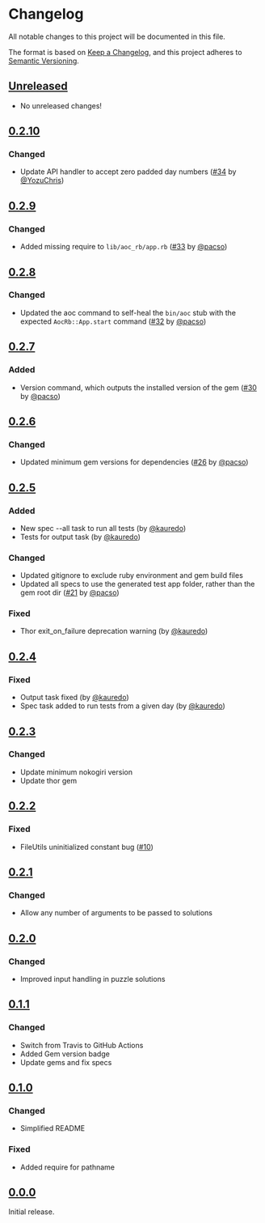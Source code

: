 # Changelog
All notable changes to this project will be documented in this file.

The format is based on [Keep a Changelog](https://keepachangelog.com/en/1.0.0/),
and this project adheres to [Semantic Versioning](https://semver.org/spec/v2.0.0.html).

## [Unreleased]
- No unreleased changes!

## [0.2.10]
### Changed
- Update API handler to accept zero padded day numbers  ([#34](https://github.com/pacso/aoc_rb/pull/34) by [@YozuChris](https://github.com/YozuChris))

## [0.2.9]
### Changed
- Added missing require to `lib/aoc_rb/app.rb` ([#33](https://github.com/pacso/aoc_rb/pull/33) by [@pacso](https://github.com/pacso))

## [0.2.8]
### Changed
- Updated the aoc command to self-heal the `bin/aoc` stub with the expected `AocRb::App.start` command ([#32](https://github.com/pacso/aoc_rb/pull/32) by [@pacso](https://github.com/pacso))

## [0.2.7]
### Added
- Version command, which outputs the installed version of the gem ([#30](https://github.com/pacso/aoc_rb/pull/30) by [@pacso](https://github.com/pacso))

## [0.2.6]
### Changed
- Updated minimum gem versions for dependencies ([#26](https://github.com/pacso/aoc_rb/pull/26) by [@pacso](https://github.com/pacso))

## [0.2.5]
### Added
- New spec --all task to run all tests (by [@kauredo](https://github.com/kauredo))
- Tests for output task (by [@kauredo](https://github.com/kauredo))

### Changed
- Updated gitignore to exclude ruby environment and gem build files
- Updated all specs to use the generated test app folder, rather than the gem root dir ([#21](https://github.com/pacso/aoc_rb/pull/21) by [@pacso](https://github.com/pacso))

### Fixed
- Thor exit_on_failure deprecation warning (by [@kauredo](https://github.com/kauredo))

## [0.2.4]
### Fixed
- Output task fixed (by [@kauredo](https://github.com/kauredo))
- Spec task added to run tests from a given day (by [@kauredo](https://github.com/kauredo))

## [0.2.3]
### Changed
- Update minimum nokogiri version
- Update thor gem

## [0.2.2]
### Fixed
- FileUtils uninitialized constant bug ([#10](https://github.com/pacso/aoc_rb/pull/10))

## [0.2.1]
### Changed
- Allow any number of arguments to be passed to solutions

## [0.2.0]
### Changed
- Improved input handling in puzzle solutions

## [0.1.1]
### Changed
- Switch from Travis to GitHub Actions
- Added Gem version badge
- Update gems and fix specs

## [0.1.0]
### Changed
- Simplified README

### Fixed
- Added require for pathname

## [0.0.0]

Initial release.

[Unreleased]: https://github.com/pacso/aoc_rb/compare/v0.2.10...HEAD
[0.2.10]: https://github.com/pacso/aoc_rb/compare/v0.2.9...v0.2.10
[0.2.9]: https://github.com/pacso/aoc_rb/compare/v0.2.8...v0.2.9
[0.2.8]: https://github.com/pacso/aoc_rb/compare/v0.2.7...v0.2.8
[0.2.7]: https://github.com/pacso/aoc_rb/compare/v0.2.6...v0.2.7
[0.2.6]: https://github.com/pacso/aoc_rb/compare/v0.2.5...v0.2.6
[0.2.5]: https://github.com/pacso/aoc_rb/compare/v0.2.4...v0.2.5
[0.2.4]: https://github.com/pacso/aoc_rb/compare/v0.2.3...v0.2.4
[0.2.3]: https://github.com/pacso/aoc_rb/compare/v0.2.2...v0.2.3
[0.2.2]: https://github.com/pacso/aoc_rb/compare/v0.2.1...v0.2.2
[0.2.1]: https://github.com/pacso/aoc_rb/compare/v0.2.0...v0.2.1
[0.2.0]: https://github.com/pacso/aoc_rb/compare/v0.1.1...v0.2.0
[0.1.1]: https://github.com/pacso/aoc_rb/compare/v0.1.0...v0.1.1
[0.1.0]: https://github.com/pacso/aoc_rb/compare/v0.0.0...v0.1.0
[0.0.0]: https://github.com/pacso/aoc_rb/tree/9fc471cb0accb95ddad1aeb138d542056a0034c2
